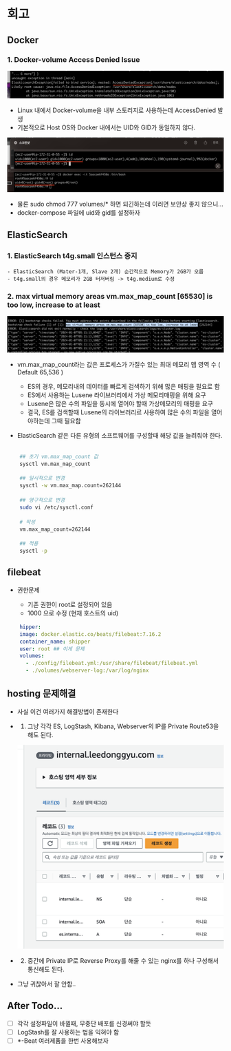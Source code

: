 # 회고

## Docker

### 1. Docker-volume Access Denied Issue

![access-denied](./public/access-denied.png)

- Linux 내에서 Docker-volume을 내부 스토리지로 사용하는데 AccessDenied 발생
- 기본적으로 Host OS와 Docker 내에서는 UID와 GID가 동일하지 않다.

![uid-gid](./public/uid-gid.png)

- 물론 sudo chmod 777 volumes/* 하면 되긴하는데 이러면 보안상 좋지 않으니...
- docker-compose 파일에 uid와 gid를 설정하자

## ElasticSearch

### 1. ElasticSearch t4g.small 인스턴스 중지

    - ElasticSearch (Mater-1개, Slave 2개) 순간적으로 Memory가 2GB가 오름
    - t4g.small의 경우 메모리가 2GB 터저버림 -> t4g.medium로 수정 

### 2. max virtual memory areas vm.max_map_count [65530] is too low, increase to at least

![vm](./public/vm.png)

- vm.max_map_count라는 값은 프로세스가 가질수 있는 최대 메모리 맵 영역 수 ( Default 65,536 )
  - ES의 경우, 메모리내의 데이터를 빠르게 검색하기 위해 많은 매핑을 필요로 함
  - ES에서 사용하는 Lusene 라이브러리에서 가상 메모리매핑을 위해 요구
  - Lusene은 많은 수의 파일을 동시에 열어야 할때 가상메모리의 매핑을 요구
  - 결국, ES를 검색할때 Lusene의 라이브러리르 사용하여 많은 수의 파일을 열어야하는데 그때 필요함

- ElasticSearch 같은 다른 유형의 소프트웨어를 구성할때 해당 값을 늘려줘야 한다.

```sh

    ## 초기 vm.max_map_count 값
    sysctl vm.max_map_count

    ## 일시적으로 변경
    sysctl -w vm.max_map.count=262144

    ## 영구적으로 변경
    sudo vi /etc/sysctl.conf

    # 작성
    vm.max_map_count=262144

    ## 적용
    sysctl -p
```

## filebeat

- 권한문제

    - 기존 권한이 root로 설정되어 있음
    - 1000 으로 수정 (현재 호스트의 uid)

```yml
    hipper:
    image: docker.elastic.co/beats/filebeat:7.16.2
    container_name: shipper
    user: root ## 이게 문제 
    volumes:
      - ./config/filebeat.yml:/usr/share/filebeat/filebeat.yml
      - ./volumes/webserver-log:/var/log/nginx
```

## hosting 문제해결

- 사실 이건 여러가지 해결방법이 존재한다
- 1. 그냥 각각 ES, LogStash, Kibana, Webserver의 IP를 Private Route53을 해도 된다.

    ![hosting](./public/hosting.png)

- 2. 중간에 Private IP로 Reverse Proxy를 해줄 수 있는 nginx를 하나 구성해서 통신해도 된다.
- 그냥 귀찮아서 잘 안함..

## After Todo...

- [ ] 각각 설정파일이 바뀔때, 무중단 배포를 신경써야 할듯
- [ ] LogStash를 잘 사용하는 법을 익혀야 함
- [ ] *-Beat 여러제품을 한번 사용해보자